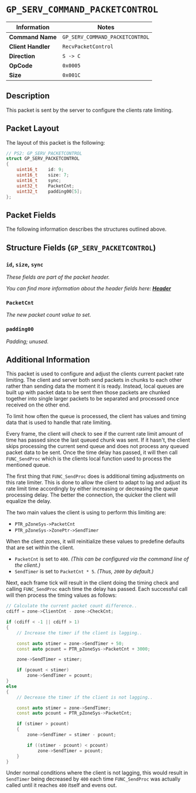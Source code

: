 # `GP_SERV_COMMAND_PACKETCONTROL`

| Information               | Notes |
|---                        |---    |
| **Command Name**          | `GP_SERV_COMMAND_PACKETCONTROL` |
| **Client Handler**        | `RecvPacketControl` |
| **Direction**             | `S -> C` |
| **OpCode**                | `0x0005` |
| **Size**                  | `0x001C` |

## Description

This packet is sent by the server to configure the clients rate limiting.

## Packet Layout

The layout of this packet is the following:

```cpp
// PS2: GP_SERV_PACKETCONTROL
struct GP_SERV_PACKETCONTROL
{
    uint16_t    id: 9;
    uint16_t    size: 7;
    uint16_t    sync;
    uint32_t    PacketCnt;
    uint32_t    padding00[5];
};
```

## Packet Fields

The following information describes the structures outlined above.

## Structure Fields (`GP_SERV_PACKETCONTROL`)

### `id`, `size`, `sync`

_These fields are part of the packet header._

_You can find more information about the header fields here: [**Header**](/world/server/Header.md)_

### `PacketCnt`

_The new packet count value to set._

### `padding00`

_Padding; unused._

## Additional Information

This packet is used to configure and adjust the clients current packet rate limiting. The client and server both send packets in chunks to each other rather than sending data the moment it is ready. Instead, local queues are built up with packet data to be sent then those packets are chunked together into single larger packets to be separated and processed once received on the other end.

To limit how often the queue is processed, the client has values and timing data that is used to handle that rate limiting.

Every frame, the client will check to see if the current rate limit amount of time has passed since the last queued chunk was sent. If it hasn't, the client skips processing the current send queue and does not process any queued packet data to be sent. Once the time delay has passed, it will then call `FUNC_SendProc` which is the clients local function used to process the mentioned queue.

The first thing that `FUNC_SendProc` does is additional timing adjustments on this rate limiter. This is done to allow the client to adapt to lag and adjust its rate limit time accordingly by either increasing or decreasing the queue processing delay. The better the connection, the quicker the client will equalize the delay.

The two main values the client is using to perform this limiting are:

  - `PTR_pZoneSys->PacketCnt`
  - `PTR_pZoneSys->ZonePtr->SendTimer`

When the client zones, it will reinitialize these values to predefine defaults that are set within the client.

  - `PacketCnt` is set to `400`. _(This can be configured via the command line of the client.)_
  - `SendTimer` is set to `PacketCnt * 5`. _(Thus, `2000` by default.)_

Next, each frame tick will result in the client doing the timing check and calling `FUNC_SendProc` each time the delay has passed. Each successful call will then process the timing values as follows:

```cpp
// Calculate the current packet count difference..
cdiff = zone->ClientCnt - zone->CheckCnt;

if (cdiff < -1 || cdiff > 1)
{
    // Increase the timer if the client is lagging..

    const auto stimer = zone->SendTimer + 50;
    const auto pcount = PTR_pZoneSys->PacketCnt + 3000;

    zone->SendTimer = stimer;

    if (pcount < stimer)
        zone->SendTimer = pcount;
}
else
{
    // Decrease the timer if the client is not lagging..

    const auto stimer = zone->SendTimer;
    const auto pcount = PTR_pZoneSys->PacketCnt;

    if (stimer > pcount)
    {
        zone->SendTimer = stimer - pcount;

        if ((stimer - pcount) < pcount)
            zone->SendTimer = pcount;
    }
}
```

Under normal conditions where the client is not lagging, this would result in `SendTimer` being decreased by `400` each time `FUNC_SendProc` was actually called until it reaches `400` itself and evens out.

